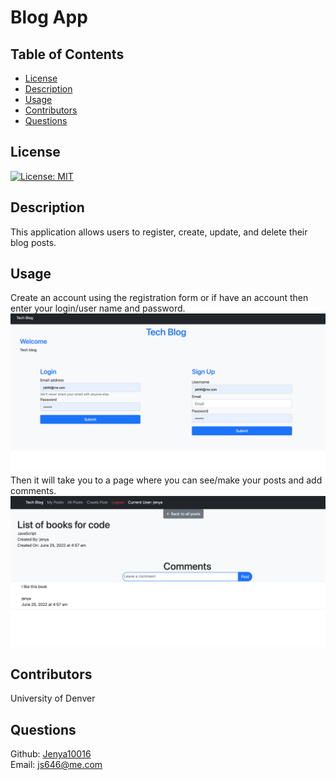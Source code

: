 # Blog App

## Table of Contents

- [License](#license)
- [Description](#description)
- [Usage](#instructions)
- [Contributors](#contributors)
- [Questions](#questions)

## License

[![License: MIT](https://img.shields.io/badge/License-MIT-yellow.svg)](https://opensource.org/licenses/MIT)

## Description

This application allows users to register, create, update, and delete their blog posts.

## Usage

Create an account using the registration form or if have an account then enter your login/user name and password.
![Main](./login.png)
Then it will take you to a page where you can see/make your posts and add comments.
![My Posts](makepost.png)

## Contributors

University of Denver

## Questions

Github: [Jenya10016](https://github.com/Jenya10016) <br>
Email: js646@me.com
